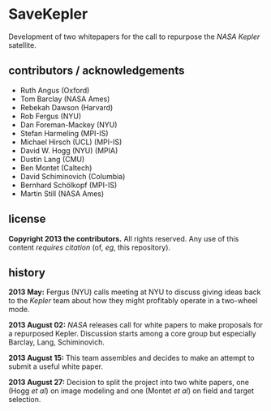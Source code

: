 SaveKepler
==========
Development of two whitepapers for the call to repurpose the *NASA Kepler* satellite.

contributors / acknowledgements
-------------------------------
- Ruth Angus (Oxford)
- Tom Barclay (NASA Ames)
- Rebekah Dawson (Harvard)
- Rob Fergus (NYU)
- Dan Foreman-Mackey (NYU)
- Stefan Harmeling (MPI-IS)
- Michael Hirsch (UCL) (MPI-IS)
- David W. Hogg (NYU) (MPIA)
- Dustin Lang (CMU)
- Ben Montet (Caltech)
- David Schiminovich (Columbia)
- Bernhard Schölkopf (MPI-IS)
- Martin Still (NASA Ames)

license
-------
**Copyright 2013 the contributors.**
All rights reserved.
Any use of this content *requires citation* (of, *eg*, this repository).

history
-------
**2013 May:**
Fergus (NYU) calls meeting at NYU to discuss giving ideas back to the *Kepler* team
about how they might profitably operate in a two-wheel mode.

**2013 August 02:**
*NASA* releases call for white papers to make proposals for a repurposed Kepler.
Discussion starts among a core group but especially Barclay, Lang, Schiminovich.

**2013 August 15:**
This team assembles and decides to make an attempt to submit a useful white paper.

**2013 August 27:**
Decision to split the project into two white papers,
one (Hogg *et al*) on image modeling and one (Montet *et al*) on field and target selection.
